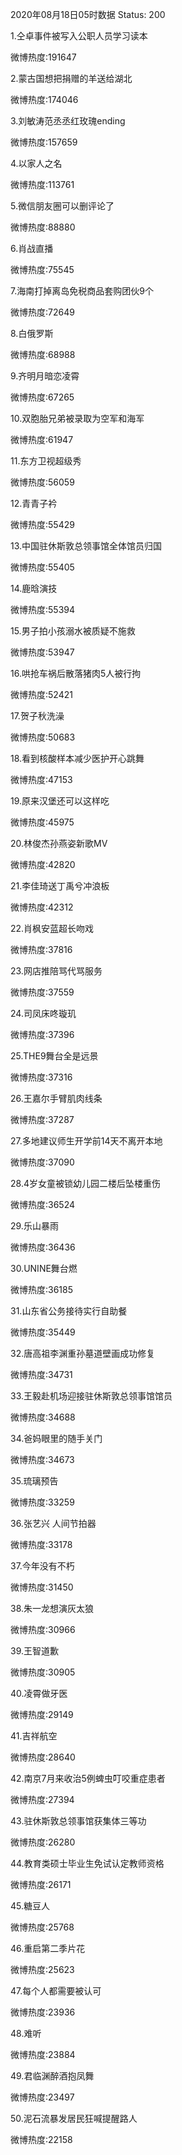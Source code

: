 2020年08月18日05时数据
Status: 200

1.仝卓事件被写入公职人员学习读本

微博热度:191647

2.蒙古国想把捐赠的羊送给湖北

微博热度:174046

3.刘敏涛范丞丞红玫瑰ending

微博热度:157659

4.以家人之名

微博热度:113761

5.微信朋友圈可以删评论了

微博热度:88880

6.肖战直播

微博热度:75545

7.海南打掉离岛免税商品套购团伙9个

微博热度:72649

8.白俄罗斯

微博热度:68988

9.齐明月暗恋凌霄

微博热度:67265

10.双胞胎兄弟被录取为空军和海军

微博热度:61947

11.东方卫视超级秀

微博热度:56059

12.青青子衿

微博热度:55429

13.中国驻休斯敦总领事馆全体馆员归国

微博热度:55405

14.鹿晗演技

微博热度:55394

15.男子拍小孩溺水被质疑不施救

微博热度:53947

16.哄抢车祸后散落猪肉5人被行拘

微博热度:52421

17.贺子秋洗澡

微博热度:50683

18.看到核酸样本减少医护开心跳舞

微博热度:47153

19.原来汉堡还可以这样吃

微博热度:45975

20.林俊杰孙燕姿新歌MV

微博热度:42820

21.李佳琦送丁禹兮冲浪板

微博热度:42312

22.肖枫安蓝超长吻戏

微博热度:37816

23.网店推陪骂代骂服务

微博热度:37559

24.司凤床咚璇玑

微博热度:37396

25.THE9舞台全是远景

微博热度:37316

26.王嘉尔手臂肌肉线条

微博热度:37287

27.多地建议师生开学前14天不离开本地

微博热度:37090

28.4岁女童被锁幼儿园二楼后坠楼重伤

微博热度:36524

29.乐山暴雨

微博热度:36436

30.UNINE舞台燃

微博热度:36185

31.山东省公务接待实行自助餐

微博热度:35449

32.唐高祖李渊重孙墓道壁画成功修复

微博热度:34731

33.王毅赴机场迎接驻休斯敦总领事馆馆员

微博热度:34688

34.爸妈眼里的随手关门

微博热度:34673

35.琉璃预告

微博热度:33259

36.张艺兴 人间节拍器

微博热度:33178

37.今年没有不朽

微博热度:31450

38.朱一龙想演灰太狼

微博热度:30966

39.王智道歉

微博热度:30905

40.凌霄做牙医

微博热度:29149

41.吉祥航空

微博热度:28640

42.南京7月来收治5例蜱虫叮咬重症患者

微博热度:27394

43.驻休斯敦总领事馆获集体三等功

微博热度:26280

44.教育类硕士毕业生免试认定教师资格

微博热度:26171

45.糖豆人

微博热度:25768

46.重启第二季片花

微博热度:25623

47.每个人都需要被认可

微博热度:23936

48.难听

微博热度:23884

49.君临渊醉酒抱凤舞

微博热度:23497

50.泥石流暴发居民狂喊提醒路人

微博热度:22158

